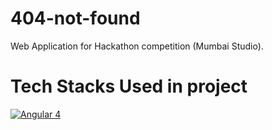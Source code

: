 # 404-not-found
Web Application for Hackathon competition (Mumbai Studio).


# Tech Stacks Used in project

[![Angular 4](https://angular.io/assets/images/logos/angular/angular.svg)](https://angular.io/)

